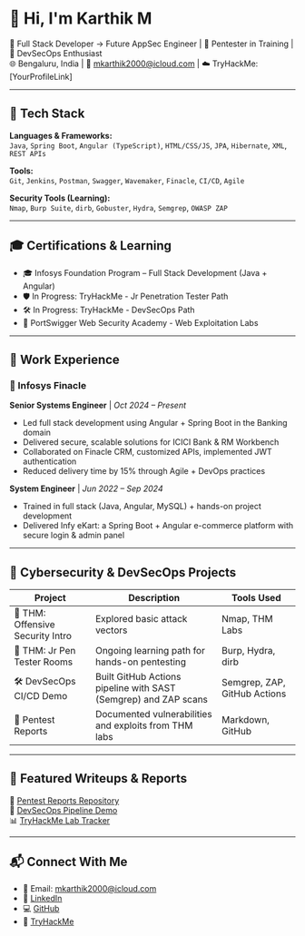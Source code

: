 # 👋 Hi, I'm Karthik M

🎯 Full Stack Developer → Future AppSec Engineer | 🧪 Pentester in Training | 🚀 DevSecOps Enthusiast  
🌐 Bengaluru, India | 📧 mkarthik2000@icloud.com | ☁️ TryHackMe: [YourProfileLink]

---

## 🔧 Tech Stack

**Languages & Frameworks:**  
`Java`, `Spring Boot`, `Angular (TypeScript)`, `HTML/CSS/JS`, `JPA`, `Hibernate`, `XML`, `REST APIs`

**Tools:**  
`Git`, `Jenkins`, `Postman`, `Swagger`, `Wavemaker`, `Finacle`, `CI/CD`, `Agile`

**Security Tools (Learning):**  
`Nmap`, `Burp Suite`, `dirb`, `Gobuster`, `Hydra`, `Semgrep`, `OWASP ZAP`

---

## 🎓 Certifications & Learning

- 🎓 Infosys Foundation Program – Full Stack Development (Java + Angular)
- 🛡️ In Progress: TryHackMe - Jr Penetration Tester Path  
- 🛠️ In Progress: TryHackMe - DevSecOps Path  
- 🔐 PortSwigger Web Security Academy - Web Exploitation Labs

---

## 💼 Work Experience

### 🏢 Infosys Finacle  
**Senior Systems Engineer** | _Oct 2024 – Present_  
- Led full stack development using Angular + Spring Boot in the Banking domain  
- Delivered secure, scalable solutions for ICICI Bank & RM Workbench  
- Collaborated on Finacle CRM, customized APIs, implemented JWT authentication  
- Reduced delivery time by 15% through Agile + DevOps practices

**System Engineer** | _Jun 2022 – Sep 2024_  
- Trained in full stack (Java, Angular, MySQL) + hands-on project development  
- Delivered Infy eKart: a Spring Boot + Angular e-commerce platform with secure login & admin panel

---

## 🧪 Cybersecurity & DevSecOps Projects

| Project | Description | Tools Used |
|--------|-------------|------------|
| 🔐 THM: Offensive Security Intro | Explored basic attack vectors | Nmap, THM Labs |
| 🧪 THM: Jr Pen Tester Rooms | Ongoing learning path for hands-on pentesting | Burp, Hydra, dirb |
| 🛠️ DevSecOps CI/CD Demo | Built GitHub Actions pipeline with SAST (Semgrep) and ZAP scans | Semgrep, ZAP, GitHub Actions |
| 📓 Pentest Reports | Documented vulnerabilities and exploits from THM labs | Markdown, GitHub |

---

## 🧾 Featured Writeups & Reports

📂 [Pentest Reports Repository](https://github.com/yourusername/pentest-reports)  
🧰 [DevSecOps Pipeline Demo](https://github.com/yourusername/devsecops-lab)  
📊 [TryHackMe Lab Tracker](https://github.com/yourusername/thm-journey)

---

## 📬 Connect With Me

- 📧 Email: mkarthik2000@icloud.com  
- 🔗 [LinkedIn](https://linkedin.com/in/yourlinkedin)  
- 💻 [GitHub](https://github.com/yourusername)  
- 🎯 [TryHackMe](https://tryhackme.com/p/yourprofile)
